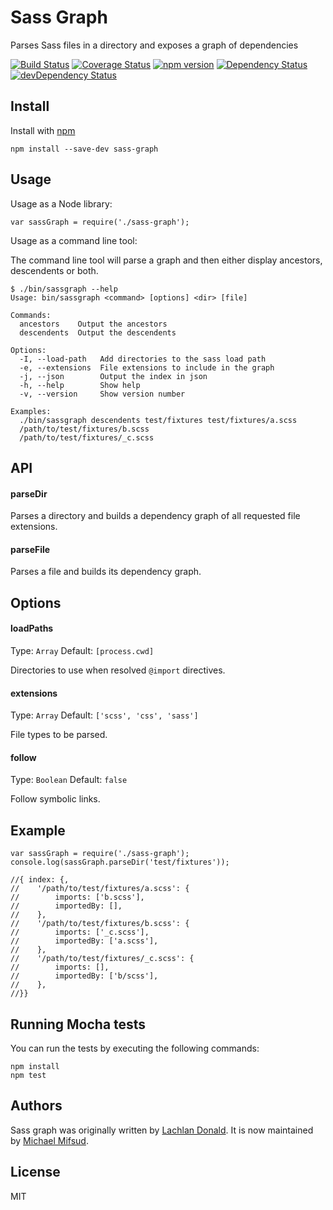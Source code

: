 Sass Graph
==========

Parses Sass files in a directory and exposes a graph of dependencies

[![Build Status](https://travis-ci.org/xzyfer/sass-graph.svg?branch=master)](https://travis-ci.org/xzyfer/sass-graph) [![Coverage Status](https://coveralls.io/repos/github/xzyfer/sass-graph/badge.svg?branch=master)](https://coveralls.io/github/xzyfer/sass-graph?branch=master) [![npm version](https://badge.fury.io/js/sass-graph.svg)](http://badge.fury.io/js/sass-graph) [![Dependency Status](https://david-dm.org/xzyfer/sass-graph.svg?theme=shields.io)](https://david-dm.org/xzyfer/sass-graph) [![devDependency Status](https://david-dm.org/xzyfer/sass-graph/dev-status.svg?theme=shields.io)](https://david-dm.org/xzyfer/sass-graph#info=devDependencies)

Install
-------

Install with [npm](https://npmjs.org/package/sass-graph)

    npm install --save-dev sass-graph

Usage
-----

Usage as a Node library:

    var sassGraph = require('./sass-graph');

Usage as a command line tool:

The command line tool will parse a graph and then either display ancestors, descendents or both.

    $ ./bin/sassgraph --help
    Usage: bin/sassgraph <command> [options] <dir> [file]

    Commands:
      ancestors    Output the ancestors
      descendents  Output the descendents

    Options:
      -I, --load-path   Add directories to the sass load path
      -e, --extensions  File extensions to include in the graph
      -j, --json        Output the index in json
      -h, --help        Show help
      -v, --version     Show version number

    Examples:
      ./bin/sassgraph descendents test/fixtures test/fixtures/a.scss
      /path/to/test/fixtures/b.scss
      /path/to/test/fixtures/_c.scss

API
---

#### parseDir

Parses a directory and builds a dependency graph of all requested file extensions.

#### parseFile

Parses a file and builds its dependency graph.

Options
-------

#### loadPaths

Type: `Array` Default: `[process.cwd]`

Directories to use when resolved `@import` directives.

#### extensions

Type: `Array` Default: `['scss', 'css', 'sass']`

File types to be parsed.

#### follow

Type: `Boolean` Default: `false`

Follow symbolic links.

Example
-------

    var sassGraph = require('./sass-graph');
    console.log(sassGraph.parseDir('test/fixtures'));

    //{ index: {,
    //    '/path/to/test/fixtures/a.scss': {
    //        imports: ['b.scss'],
    //        importedBy: [],
    //    },
    //    '/path/to/test/fixtures/b.scss': {
    //        imports: ['_c.scss'],
    //        importedBy: ['a.scss'],
    //    },
    //    '/path/to/test/fixtures/_c.scss': {
    //        imports: [],
    //        importedBy: ['b/scss'],
    //    },
    //}}

Running Mocha tests
-------------------

You can run the tests by executing the following commands:

    npm install
    npm test

Authors
-------

Sass graph was originally written by [Lachlan Donald](http://lachlan.me). It is now maintained by [Michael Mifsud](http://twitter.com/xzyfer).

License
-------

MIT
